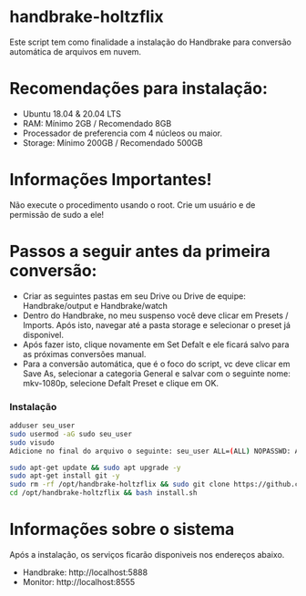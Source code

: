 # handbrake-holtzflix

Este script tem como finalidade a instalação do Handbrake para conversão automática de arquivos em nuvem. 

# Recomendações para instalação:

- Ubuntu 18.04 & 20.04 LTS
- RAM: Mínimo 2GB / Recomendado 8GB
- Processador de preferencia com 4 núcleos ou maior.
- Storage: Mínimo 200GB / Recomendado 500GB

# Informações Importantes!

Não execute o procedimento usando o root. Crie um usuário e de permissão de sudo a ele!

# Passos a seguir antes da primeira conversão:

- Criar as seguintes pastas em seu Drive ou Drive de equipe: Handbrake/output e Handbrake/watch
- Dentro do Handbrake, no meu suspenso você deve clicar em Presets / Imports. Após isto, navegar até a pasta storage e selecionar o preset já disponivel. 
- Após fazer isto, clique novamente em Set Defalt e ele ficará salvo para as próximas conversões manual.
- Para a conversão automática, que é o foco do script, vc deve clicar em Save As, selecionar a categoria General e salvar com o seguinte nome: mkv-1080p, selecione Defalt Preset e clique em OK.




### Instalação
```sh
adduser seu_user
sudo usermod -aG sudo seu_user
sudo visudo
Adicione no final do arquivo o seguinte: seu_user ALL=(ALL) NOPASSWD: ALL

sudo apt-get update && sudo apt upgrade -y
sudo apt-get install git -y
sudo rm -rf /opt/handbrake-holtzflix && sudo git clone https://github.com/luizfeliperc/handbrake-holtzflix.git /opt/handbrake-holtzflix
cd /opt/handbrake-holtzflix && bash install.sh
```

# Informações sobre o sistema
Após a instalação, os serviços ficarão disponiveis nos endereços abaixo.
- Handbrake: http://localhost:5888
- Monitor: http://localhost:8555

